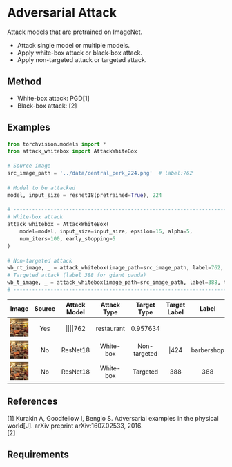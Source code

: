 # Adversarial Attack

Attack models that are pretrained on ImageNet.

- Attack single model or multiple models.
- Apply white-box attack or black-box attack.
- Apply non-targeted attack or targeted attack.

## Method

- White-box attack: PGD[1]
- Black-box attack: [2]

## Examples

```python
from torchvision.models import *
from attack_whitebox import AttackWhiteBox

# Source image
src_image_path = '../data/central_perk_224.png'  # label:762

# Model to be attacked
model, input_size = resnet18(pretrained=True), 224

# ----------------------------------------------------------------------------------
# White-box attack
attack_whitebox = AttackWhiteBox(
    model=model, input_size=input_size, epsilon=16, alpha=5,
    num_iters=100, early_stopping=5
)

# Non-targeted attack
wb_nt_image, _ = attack_whitebox(image_path=src_image_path, label=762, target=False)
# Targeted attack (label 388 for giant panda)
wb_t_image, _ = attack_whitebox(image_path=src_image_path, label=388, target=True)
# ----------------------------------------------------------------------------------

```

|Image|Source|Attack Model|Attack Type|Target Type|Target Label|Label|Class|Confidence|
|:---:|:----:|:----------:|:---------:|:---------:|:----------:|:---:|:---:|:--------:|
|<img src="./data/central_perk_224.png" alt="drawing" width="150"/>|Yes|\|\|\|\|762|restaurant|0.957634
|<img src="./data/wb_nt_central_perk.png" alt="drawing" width="150"/>|No|ResNet18|White-box|Non-targeted|\|424|barbershop|0.978484|
|<img src="./data/wb_t_central_perk.png" alt="drawing" width="150"/>|No|ResNet18|White-box|Targeted|388|388|giant_panda|0.999965|


## References

[1]  Kurakin A, Goodfellow I, Bengio S. Adversarial examples in the physical world[J]. arXiv preprint arXiv:1607.02533, 2016.  
[2]

## Requirements